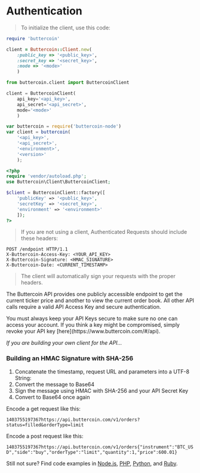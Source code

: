 # Authentication

> To initialize the client, use this code:

```ruby
require 'buttercoin'

client = Buttercoin::Client.new(
    :public_key => '<public_key>',
    :secret_key => '<secret_key>',
    :mode => '<mode>'
    )				
```

```python
from buttercoin.client import ButtercoinClient

client = ButtercoinClient(
    api_key='<api_key>',
    api_secret='<api_secret>',
    mode='<mode>'
    )
```

```javascript
var buttercoin = require('buttercoin-node')
var client = buttercoin(
    '<api_key>',
    '<api_secret>',
    '<environment>',
    '<version>'
    );
```

```php
<?php
require 'vendor/autoload.php';
use Buttercoin\Client\ButtercoinClient;

$client = ButtercoinClient::factory([
    'publicKey' => '<public_key>',
    'secretKey' => '<secret_key>',
    'environment' => '<environment>' 
    ]);
?>
```

>If you are not using a client, Authenticated Requests should include these headers:

```http
POST /endpoint HTTP/1.1
X-Buttercoin-Access-Key: <YOUR_API_KEY>
X-Buttercoin-Signature: <HMAC_SIGNATURE> 
X-Buttercoin-Date: <CURRENT_TIMESTAMP>
```

> The client will automatically sign your requests with the proper headers.

The Buttercoin API provides one publicly accessible endpoint to get the current ticker price and another to view the current order book. All other API calls require a valid API Access Key and secure authentication.

<aside class="warning">
You must always keep your API Keys secure to make sure no one can access your account.  If you think a key might be compromised, simply revoke your API key [here](https://www.buttercoin.com/#/api).
</aside>

*If you are building your own client for the API...*

### Building an HMAC Signature with SHA-256

1. Concatenate the timestamp, request URL and parameters into a UTF-8 String:
2. Convert the message to Base64
3. Sign the message using HMAC with SHA-256 and your API Secret Key
4. Convert to Base64 once again

Encode a get request like this: 

`1403755197367https://api.buttercoin.com/v1/orders?status=filled&orderType=limit`

Encode a post request like this: 

`1403755197367https://api.buttercoin.com/v1/orders{"instrument":"BTC_USD","side":"buy","orderType":"limit","quantity":1,"price":600.01}`

Still not sure?  Find code examples in [Node.js](https://github.com/buttercoin/buttercoin-node/blob/master/index.js#L32), [PHP](https://github.com/buttercoin/buttercoin-php/blob/master/src/Client/ButtercoinClient.php#L144), [Python](https://github.com/buttercoin/buttercoin-python/blob/master/buttercoin/api.py#L101), and [Ruby](https://github.com/buttercoin/buttercoin-ruby/blob/master/lib/buttercoin/client.rb#L91).